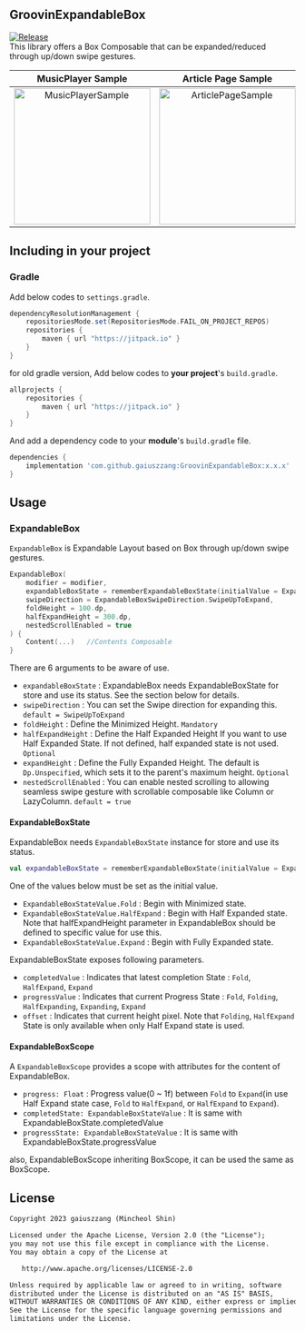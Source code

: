 ## GroovinExpandableBox
[![Release](https://jitpack.io/v/gaiuszzang/GroovinExpandableBox.svg)](https://jitpack.io/#gaiuszzang/GroovinExpandableBox)  
This library offers a Box Composable that can be expanded/reduced through up/down swipe gestures.

|                                                                    MusicPlayer Sample                                                                     |                                                                    Article Page Sample                                                                    |                                                                    Map Sample                                                                     |
|:---------------------------------------------------------------------------------------------------------------------------------------------------------:|:---------------------------------------------------------------------------------------------------------------------------------------------------------:|:-------------------------------------------------------------------------------------------------------------------------------------------------:|
| <img src="https://github.com/gaiuszzang/GroovinExpandableBox/assets/15318053/66df4c2e-c4f6-498b-8522-61497cef70a4" alt="MusicPlayerSample" width="240px"> | <img src="https://github.com/gaiuszzang/GroovinExpandableBox/assets/15318053/78bdc12b-6884-4d4b-9470-76440474d461" alt="ArticlePageSample" width="240px"> | <img src="https://github.com/gaiuszzang/GroovinExpandableBox/assets/15318053/233f2b70-f706-45fc-89b4-d92227b6467e" alt="MapSample" width="240px"> |


## Including in your project
### Gradle
Add below codes to `settings.gradle`.
```gradle
dependencyResolutionManagement {
    repositoriesMode.set(RepositoriesMode.FAIL_ON_PROJECT_REPOS)
    repositories {
        maven { url "https://jitpack.io" }
    }
}
```
for old gradle version, Add below codes to **your project**'s `build.gradle`.
```gradle
allprojects {
    repositories {
        maven { url "https://jitpack.io" }
    }
}
```

And add a dependency code to your **module**'s `build.gradle` file.
```gradle
dependencies {
    implementation 'com.github.gaiuszzang:GroovinExpandableBox:x.x.x'
}
```


## Usage
### ExpandableBox
`ExpandableBox` is Expandable Layout based on Box through up/down swipe gestures.
```kotlin
ExpandableBox(
    modifier = modifier,
    expandableBoxState = rememberExpandableBoxState(initialValue = ExpandableBoxStateValue.Fold),
    swipeDirection = ExpandableBoxSwipeDirection.SwipeUpToExpand,
    foldHeight = 100.dp,
    halfExpandHeight = 300.dp,
    nestedScrollEnabled = true
) {
    Content(...)   //Contents Composable
}
```
There are 6 arguments to be aware of use.
 - `expandableBoxState` : ExpandableBox needs ExpandableBoxState for store and use its status. See the section below for details.
 - `swipeDirection` : You can set the Swipe direction for expanding this. `default = SwipeUpToExpand`
 - `foldHeight` : Define the Minimized Height. `Mandatory`
 - `halfExpandHeight` : Define the Half Expanded Height If you want to use Half Expanded State. If not defined, half expanded state is not used. `Optional`
 - `expandHeight` : Define the Fully Expanded Height. The default is `Dp.Unspecified`, which sets it to the parent's maximum height. `Optional`
 - `nestedScrollEnabled` : You can enable nested scrolling to allowing seamless swipe gesture with scrollable composable like Column or LazyColumn. `default = true`


#### ExpandableBoxState
ExpandableBox needs `ExpandableBoxState` instance for store and use its status.
```kotlin
val expandableBoxState = rememberExpandableBoxState(initialValue = ExpandableBoxStateValue.Fold)
```
One of the values below must be set as the initial value.
- `ExpandableBoxStateValue.Fold` : Begin with Minimized state.
- `ExpandableBoxStateValue.HalfExpand` : Begin with Half Expanded state. Note that halfExpandHeight parameter in ExpandableBox should be defined to specific value for use this.
- `ExpandableBoxStateValue.Expand` : Begin with Fully Expanded state.

ExpandableBoxState exposes following parameters.
- `completedValue` : Indicates that latest completion State : `Fold`, `HalfExpand`, `Expand`
- `progressValue` : Indicates that current Progress State : `Fold`, `Folding`, `HalfExpanding`, `Expanding`, `Expand`
- `offset` : Indicates that current height pixel.
Note that `Folding`, `HalfExpand` State is only available when only Half Expand state is used.

#### ExpandableBoxScope
A `ExpandableBoxScope` provides a scope with attributes for the content of ExpandableBox.
- `progress: Float` : Progress value(0 ~ 1f) between `Fold` to `Expand`(in use Half Expand state case, `Fold` to `HalfExpand`, or `HalfExpand` to `Expand`).
- `completedState: ExpandableBoxStateValue` : It is same with ExpandableBoxState.completedValue
- `progressState: ExpandableBoxStateValue` : It is same with ExpandableBoxState.progressValue

also, ExpandableBoxScope inheriting BoxScope, it can be used the same as BoxScope.

## License
```xml
Copyright 2023 gaiuszzang (Mincheol Shin)

Licensed under the Apache License, Version 2.0 (the "License");
you may not use this file except in compliance with the License.
You may obtain a copy of the License at

   http://www.apache.org/licenses/LICENSE-2.0

Unless required by applicable law or agreed to in writing, software
distributed under the License is distributed on an "AS IS" BASIS,
WITHOUT WARRANTIES OR CONDITIONS OF ANY KIND, either express or implied.
See the License for the specific language governing permissions and
limitations under the License.
```
